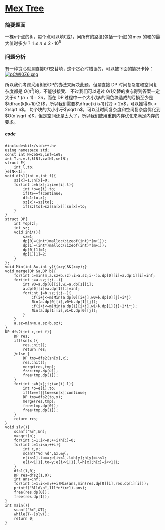 # [Mex Tree](https://codeforces.com/contest/1830/problem/D)

### 简要题面

一棵$n$个点的树，每个点可以填$0$或$1$，问所有的路径(包括一个点)的 mex 的和的最大值时多少？
$1\le n \le 2\cdot 10^5$

### 问题分析

有一种贪心就是直接$0/1$交替填，这个贪心时错误的，可以被下面的情况卡掉：
[![pCWI0Z6.png](https://s1.ax1x.com/2023/07/11/pCWI0Z6.png)](https://imgse.com/i/pCWI0Z6)

所以我们考虑采用树形DP的办法来解决此题，但是直接 DP 时间复杂度和空间复杂度都是 $O(n^2)$的，不能够接受。
不过我们可以通过 0/1交替的贪心得到答案一定大于$n*(n+1)-2n$，而在 DP 过程中一个大小为$k$的同色块造成的亏损至少是$\dfrac{k(k+1)}{2}$，所以我们需要$\dfrac{k(k+1)}{2} < 2n$，可以推得$k < 2\sqrt n$。
每个块的大小小于$\sqrt n$，可以让时间复杂度和空间复杂度优化到$O(n \sqrt n)$，但是空间还是太大了，所以我们使用重剖内存优化来满足内存的要求。

##### code

    #include<bits/stdc++.h>
    using namespace std;
    const int N=2e5+5,inf=1e9;
    int T,n,m,f,h[N],sz[N],sn[N];
    struct E{
    	int l,to;
    }e[N<<1];
    void dfs1(int x,int f){
    	sz[x]=1,sn[x]=0;
    	for(int i=h[x];i;i=e[i].l){
    		int to=e[i].to;
    		if(to==f)continue;
    		dfs1(to,x);
    		sz[x]+=sz[to];
    		if(sz[to]>sz[sn[x]])sn[x]=to;
    	}
    }
    struct DP{
    	int *dp[2];
    	int sz;
    	void init(){
    		sz=1;
    		dp[0]=(int*)malloc(sizeof(int)*(m+1));
    		dp[1]=(int*)malloc(sizeof(int)*(m+1));
    		dp[0][1]=1;
    		dp[1][1]=2;
    	}
    };
    void Min(int &x,int y){(x>y)&&(x=y);}
    void merge(DP &a,DP b){
    	for(int i=min(m,a.sz+b.sz);i>a.sz;i--)a.dp[0][i]=a.dp[1][i]=inf;
    	for(int i=a.sz;i;i--){
    		int w0=a.dp[0][i],w1=a.dp[1][i];
    		a.dp[0][i]=a.dp[1][i]=inf;
    		for(int j=b.sz;j;j--){
    			if(i+j<=m)Min(a.dp[0][i+j],w0+b.dp[0][j]+i*j);
    			Min(a.dp[0][i],w0+b.dp[1][j]);
    			if(i+j<=m)Min(a.dp[1][i+j],w1+b.dp[1][j]+2*i*j);
    			Min(a.dp[1][i],w1+b.dp[0][j]);
    		}
    	}
    	a.sz=min(m,a.sz+b.sz);
    }
    DP dfs2(int x,int f){
    	DP res;
    	if(!sn[x]){
    		res.init();
    		return res;
    	}else {
    		DP tmp=dfs2(sn[x],x);
    		res.init();
    		merge(res,tmp);
    		free(tmp.dp[0]);
    		free(tmp.dp[1]);
    	}
    	for(int i=h[x];i;i=e[i].l){
    		int to=e[i].to;
    		if(to==f||to==sn[x])continue;
    		DP tmp=dfs2(to,x);
    		merge(res,tmp);
    		free(tmp.dp[0]);
    		free(tmp.dp[1]);
    	}
    	return res;
    }
    void slv(){
    	scanf("%d",&n);
    	m=sqrt(n);
    	for(int i=1;i<=n;++i)h[i]=0;
    	for(int i=1;i<n;++i){
    		int x,y;
    		scanf("%d %d",&x,&y);
    		e[i<<1].to=x;e[i<<1].l=h[y];h[y]=i<<1;
    		e[i<<1|1].to=y;e[i<<1|1].l=h[x];h[x]=i<<1|1;
    	}
    	dfs1(1,0);
    	DP res=dfs2(1,0);
    	int ans=inf;
    	for(int i=1;i<=m;++i)Min(ans,min(res.dp[0][i],res.dp[1][i]));
    	printf("%lld\n",1ll*n*(n+1)-ans);
    	free(res.dp[0]);
    	free(res.dp[1]);
    }
    int main(){
    	scanf("%d",&T);
    	while(T--)slv();
    	return 0;
    }

